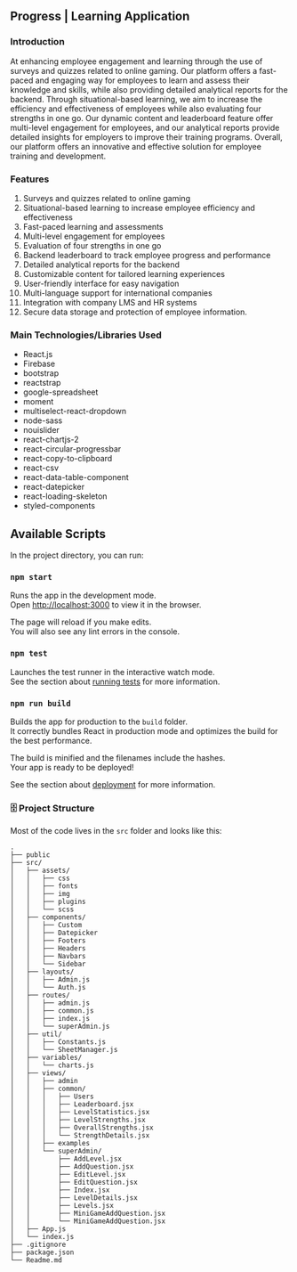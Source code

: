 ## Progress | Learning Application

### Introduction

At enhancing employee engagement and learning through the use of surveys and quizzes related to online gaming. Our
platform offers a fast-paced and engaging way for employees to learn and assess their knowledge and skills, while also
providing detailed analytical reports for the backend. Through situational-based learning, we aim to increase the
efficiency and effectiveness of employees while also evaluating four strengths in one go. Our dynamic content and
leaderboard feature offer multi-level engagement for employees, and our analytical reports provide detailed insights for
employers to improve their training programs. Overall, our platform offers an innovative and effective solution for
employee training and development.

### Features
<ol>
<li>Surveys and quizzes related to online gaming</li>
<li>Situational-based learning to increase employee efficiency and effectiveness</li>
<li>Fast-paced learning and assessments</li>
<li>Multi-level engagement for employees</li>
<li>Evaluation of four strengths in one go</li>
<li>Backend leaderboard to track employee progress and performance</li>
<li>Detailed analytical reports for the backend</li>
<li>Customizable content for tailored learning experiences</li>
<li>User-friendly interface for easy navigation</li>
<li>Multi-language support for international companies</li>
<li>Integration with company LMS and HR systems</li>
<li>Secure data storage and protection of employee information.</li>
</ol>

### Main Technologies/Libraries Used

<ul>
<li>React.js</li>
<li>Firebase</li>
<li>bootstrap</li>
<li>reactstrap</li>
<li>google-spreadsheet</li>
<li>moment</li>
<li>multiselect-react-dropdown</li>
<li>node-sass</li>
<li>nouislider</li>
<li>react-chartjs-2</li>
<li>react-circular-progressbar</li>
<li>react-copy-to-clipboard</li>
<li>react-csv</li>
<li>react-data-table-component</li>
<li>react-datepicker</li>
<li>react-loading-skeleton</li>
<li>styled-components</li>
</ul>

## Available Scripts

In the project directory, you can run:

### `npm start`

Runs the app in the development mode.<br />
Open [http://localhost:3000](http://localhost:3000) to view it in the browser.

The page will reload if you make edits.<br />
You will also see any lint errors in the console.

### `npm test`

Launches the test runner in the interactive watch mode.<br />
See the section about [running tests](https://facebook.github.io/create-react-app/docs/running-tests) for more
information.

### `npm run build`

Builds the app for production to the `build` folder.<br />
It correctly bundles React in production mode and optimizes the build for the best performance.

The build is minified and the filenames include the hashes.<br />
Your app is ready to be deployed!

See the section about [deployment](https://facebook.github.io/create-react-app/docs/deployment) for more information.

### 🗄️ Project Structure

Most of the code lives in the `src` folder and looks like this:

````
.
├── public
├── src/
│   ├── assets/
│   │   ├── css
│   │   ├── fonts
│   │   ├── img
│   │   ├── plugins
│   │   └── scss
│   ├── components/
│   │   ├── Custom
│   │   ├── Datepicker
│   │   ├── Footers
│   │   ├── Headers
│   │   ├── Navbars
│   │   └── Sidebar
│   ├── layouts/
│   │   ├── Admin.js
│   │   └── Auth.js
│   ├── routes/
│   │   ├── admin.js
│   │   ├── common.js
│   │   ├── index.js
│   │   └── superAdmin.js
│   ├── util/
│   │   ├── Constants.js
│   │   └── SheetManager.js
│   ├── variables/
│   │   └── charts.js
│   ├── views/
│   │   ├── admin
│   │   ├── common/
│   │   │   ├── Users
│   │   │   ├── Leaderboard.jsx
│   │   │   ├── LevelStatistics.jsx
│   │   │   ├── LevelStrengths.jsx
│   │   │   ├── OverallStrengths.jsx
│   │   │   └── StrengthDetails.jsx
│   │   ├── examples
│   │   └── superAdmin/
│   │       ├── AddLevel.jsx
│   │       ├── AddQuestion.jsx
│   │       ├── EditLevel.jsx
│   │       ├── EditQuestion.jsx
│   │       ├── Index.jsx
│   │       ├── LevelDetails.jsx
│   │       ├── Levels.jsx
│   │       ├── MiniGameAddQuestion.jsx
│   │       └── MiniGameAddQuestion.jsx
│   ├── App.js
│   └── index.js
├── .gitignore
├── package.json
└── Readme.md
````